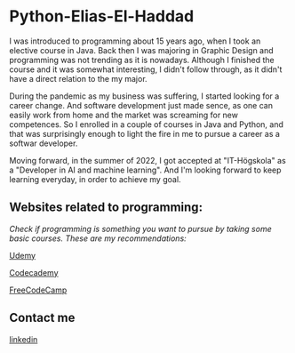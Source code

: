 # Python-Elias-El-Haddad

I was introduced to programming about 15 years ago, when I took an elective course in Java. Back then I was majoring in Graphic Design and programming was not trending as it is nowadays. Although I finished the course and it was somewhat interesting, I didn't follow through, as it didn't have a direct relation to the my major.

During the pandemic as my business was suffering, I started looking for a career change. And software development just made sence, as one can easily work from home and the market was screaming for new competences. So I enrolled in a couple of courses in Java and Python, and that was surprisingly enough to light the fire in me to pursue a career as a softwar developer.

Moving forward, in the summer of 2022, I got accepted at "IT-Högskola" as a "Developer in AI and machine learning". And I'm looking forward to keep learning everyday, in order to achieve my goal.


## Websites related to programming:

*Check if programming is something you want to pursue by taking some basic courses.*
*These are my recommendations:*

[Udemy](https://www.udemy.com/)

[Codecademy](https://www.codecademy.com/?g_network=g&g_device=c&g_adid=528849219283&g_keyword=codecademy&g_acctid=243-039-7011&g_adtype=search&g_adgroupid=70492864474&g_keywordid=kwd-41065460761&g_campaign=INTL_Brand_Exact&g_campaignid=1726903838&utm_term=codecademy&utm_campaign=&utm_content=528849219283&utm_id=t_kwd-41065460761:ag_70492864474:cp_1726903838:n_g:d_c&utm_source=google&utm_medium=paid-search&utm_term=codecademy&utm_campaign=&utm_content=528849219283&gclid=CjwKCAjwsMGYBhAEEiwAGUXJaZwtE6R_Cs49-j8Bibe4ohuY4WNb4n-zQ067nZLGPRSvD2ibHgJk3RoCaUIQAvD_BwE)

[FreeCodeCamp](https://www.freecodecamp.org/)

## Contact me
[linkedin](https://www.linkedin.com/in/elias-el-haddad-041738176/)
